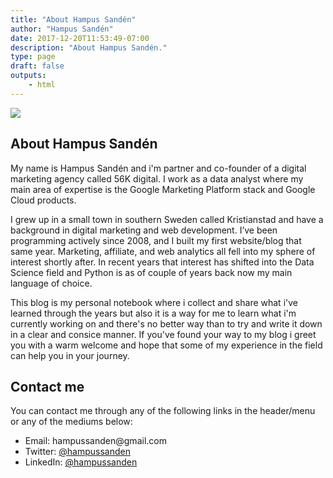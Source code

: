```yaml
---
title: "About Hampus Sandén"
author: "Hampus Sandén"
date: 2017-12-20T11:53:49-07:00
description: "About Hampus Sandén."
type: page
draft: false
outputs:
    - html
---
```



<img src="hampus_sanden_banner.jpg"></img>

## About Hampus Sandén

My name is Hampus Sandén and i'm partner and co-founder of a digital marketing agency called 56K digital. I work as a data analyst where my main area of expertise is the Google Marketing Platform stack and Google Cloud products.

I grew up in a small town in southern Sweden called Kristianstad and have a background in digital marketing and web development. I’ve been programming actively since 2008, and I built my first website/blog that same year. Marketing, affiliate, and web analytics all fell into my sphere of interest shortly after. In recent years that interest has shifted into the Data Science field and Python is as of couple of years back now my main language of choice.

This blog is my personal notebook where i collect and share what i've learned through the years but also it is a way for me to learn what i'm currently working on and there's no better way than to try and write it down in a clear and consice manner. If you've found your way to my blog i greet you with a warm welcome and hope that some of my experience in the field can help you in your journey.

## Contact me
You can contact me through any of the following links in the header/menu or any of the mediums below: 

-   Email: 	&#104;&#097;&#109;&#112;&#117;&#115;&#115;&#097;&#110;&#100;&#101;&#110;&#064;&#103;&#109;&#097;&#105;&#108;&#046;&#099;&#111;&#109;
-   Twitter: [@hampussanden](https://twitter.com/hampussanden)
-   LinkedIn: [@hampussanden](https://www.linkedin.com/in/hampussanden/)
